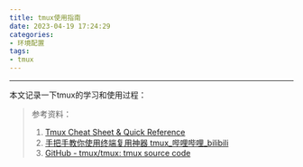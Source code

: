 ```yaml
---
title: tmux使用指南
date: 2023-04-19 17:24:29
categories:
- 环境配置
tags:
- tmux 
---
```

---
本文记录一下tmux的学习和使用过程：
<!--more-->


> 参考资料：
> 1. [Tmux Cheat Sheet & Quick Reference](https://tmuxcheatsheet.com/)
> 2. [手把手教你使用终端复用神器 tmux_哔哩哔哩_bilibili](https://www.bilibili.com/video/BV1KW411Z7W3)
> 3. [GitHub - tmux/tmux: tmux source code](https://github.com/tmux/tmux)
